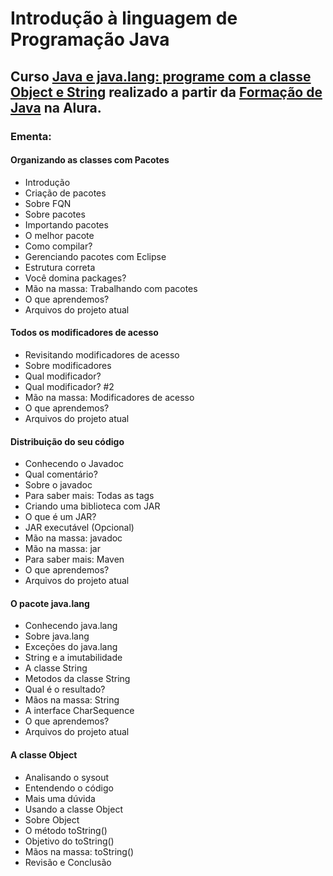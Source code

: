 # Introdução à linguagem de Programação Java
## Curso [Java e java.lang: programe com a classe Object e String](https://www.alura.com.br/curso-online-java-pacotes-e-java-lang) realizado a partir da [Formação de Java](https://cursos.alura.com.br/formacao-java) na Alura.

### Ementa:   
#### Organizando as classes com Pacotes
  - Introdução
  - Criação de pacotes
  - Sobre FQN
  - Sobre pacotes
  - Importando pacotes
  - O melhor pacote
  - Como compilar?
  - Gerenciando pacotes com Eclipse
  - Estrutura correta
  - Você domina packages?
  - Mão na massa: Trabalhando com pacotes
  - O que aprendemos?
  - Arquivos do projeto atual

#### Todos os modificadores de acesso
  - Revisitando modificadores de acesso
  - Sobre modificadores
  - Qual modificador?
  - Qual modificador? #2
  - Mão na massa: Modificadores de acesso
  - O que aprendemos?
  - Arquivos do projeto atual

#### Distribuição do seu código
  - Conhecendo o Javadoc
  - Qual comentário?
  - Sobre o javadoc
  - Para saber mais: Todas as tags
  - Criando uma biblioteca com JAR
  - O que é um JAR?
  - JAR executável (Opcional)
  - Mão na massa: javadoc
  - Mão na massa: jar
  - Para saber mais: Maven
  - O que aprendemos?
  - Arquivos do projeto atual

#### O pacote java.lang
  - Conhecendo java.lang
  - Sobre java.lang
  - Exceções do java.lang
  - String e a imutabilidade
  - A classe String
  - Metodos da classe String
  - Qual é o resultado?
  - Mãos na massa: String
  - A interface CharSequence
  - O que aprendemos?
  - Arquivos do projeto atual

#### A classe Object
  - Analisando o sysout
  - Entendendo o código
  - Mais uma dúvida
  - Usando a classe Object
  - Sobre Object
  - O método toString()
  - Objetivo do toString()
  - Mãos na massa: toString()
  - Revisão e Conclusão
